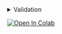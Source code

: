 <details>
<summary>Validation</summary>
<p>

[comment]:vanilla-validation-start
```python

import numpy as np

from oml.datasets import ImageQueryGalleryLabeledDataset
from oml.inference import inference
from oml.metrics import calc_retrieval_metrics_rr
from oml.models import ViTExtractor
from oml.retrieval import RetrievalResults
from oml.utils.download_mock_dataset import download_mock_dataset
from oml.registry.transforms import get_transforms_for_pretrained

extractor = ViTExtractor.from_pretrained("vits16_dino")
transform, _ = get_transforms_for_pretrained("vits16_dino")

_, df_val = download_mock_dataset(global_paths=True, df_name="df_with_category.csv")
dataset = ImageQueryGalleryLabeledDataset(df_val, transform=transform)

# you can optionally provide categories to have category wise metrics
query_categories = np.array(dataset.extra_data["category"])[dataset.get_query_ids()]

embeddings = inference(extractor, dataset, batch_size=4)

rr = RetrievalResults.compute_from_embeddings(embeddings, dataset, n_items_to_retrieve=5)
metrics = calc_retrieval_metrics_rr(rr, query_categories, map_top_k=(3, 5), precision_top_k=(5,), cmc_top_k=(3,))

print(rr, "\n", metrics)
rr.visualize(query_ids=[2, 1], dataset=dataset)
```
[comment]:vanilla-validation-end
</p>
</details>

[![Open In Colab](https://colab.research.google.com/assets/colab-badge.svg)](https://colab.research.google.com/drive/1O2o3k8I8jN5hRin3dKnAS3WsgG04tmIT?usp=sharing)
